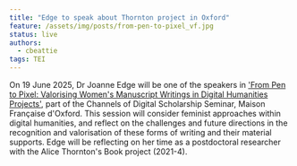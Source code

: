 ```yaml
---
title: "Edge to speak about Thornton project in Oxford"
feature: /assets/img/posts/from-pen-to-pixel_vf.jpg
status: live
authors:
  - cbeattie
tags: TEI
---
```

On 19 June 2025, Dr Joanne Edge will be one of the speakers in ['From Pen to Pixel: Valorising Women's Manuscript Writings in Digital Humanities Projects'](https://www.mfo.ac.uk/event/pen-pixel-valorising-womens-manuscript-writings-digital-humanities-projects), part of the Channels of Digital Scholarship Seminar, Maison Française d'Oxford. This session will consider feminist approaches within digital humanities, and reflect on the challenges and future directions in the recognition and valorisation of these forms of writing and their material supports. Edge will be reflecting on her time as a postdoctoral researcher with the Alice Thornton's Book project (2021-4).



